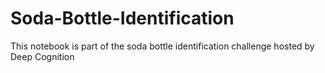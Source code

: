 # Soda-Bottle-Identification
This notebook is part of the soda bottle identification challenge hosted by Deep Cognition
